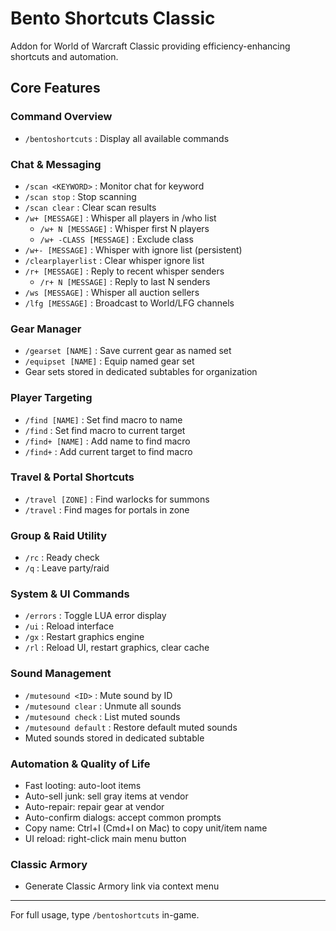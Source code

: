 # Bento Shortcuts Classic

Addon for World of Warcraft Classic providing efficiency-enhancing shortcuts and automation.

## Core Features

### Command Overview

- `/bentoshortcuts` : Display all available commands

### Chat & Messaging

- `/scan <KEYWORD>` : Monitor chat for keyword
- `/scan stop` : Stop scanning
- `/scan clear` : Clear scan results
- `/w+ [MESSAGE]` : Whisper all players in /who list
  - `/w+ N [MESSAGE]` : Whisper first N players
  - `/w+ -CLASS [MESSAGE]` : Exclude class
- `/w+- [MESSAGE]` : Whisper with ignore list (persistent)
- `/clearplayerlist` : Clear whisper ignore list
- `/r+ [MESSAGE]` : Reply to recent whisper senders
  - `/r+ N [MESSAGE]` : Reply to last N senders
- `/ws [MESSAGE]` : Whisper all auction sellers
- `/lfg [MESSAGE]` : Broadcast to World/LFG channels

### Gear Manager

- `/gearset [NAME]` : Save current gear as named set
- `/equipset [NAME]` : Equip named gear set
- Gear sets stored in dedicated subtables for organization

### Player Targeting

- `/find [NAME]` : Set find macro to name
- `/find` : Set find macro to current target
- `/find+ [NAME]` : Add name to find macro
- `/find+` : Add current target to find macro

### Travel & Portal Shortcuts

- `/travel [ZONE]` : Find warlocks for summons
- `/travel` : Find mages for portals in zone

### Group & Raid Utility

- `/rc` : Ready check
- `/q` : Leave party/raid

### System & UI Commands

- `/errors` : Toggle LUA error display
- `/ui` : Reload interface
- `/gx` : Restart graphics engine
- `/rl` : Reload UI, restart graphics, clear cache

### Sound Management

- `/mutesound <ID>` : Mute sound by ID
- `/mutesound clear` : Unmute all sounds
- `/mutesound check` : List muted sounds
- `/mutesound default` : Restore default muted sounds
- Muted sounds stored in dedicated subtable

### Automation & Quality of Life

- Fast looting: auto-loot items
- Auto-sell junk: sell gray items at vendor
- Auto-repair: repair gear at vendor
- Auto-confirm dialogs: accept common prompts
- Copy name: Ctrl+I (Cmd+I on Mac) to copy unit/item name
- UI reload: right-click main menu button

### Classic Armory

- Generate Classic Armory link via context menu

---

For full usage, type `/bentoshortcuts` in-game.